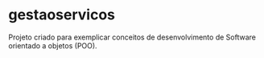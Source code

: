 # gestaoservicos
Projeto criado para exemplicar conceitos de desenvolvimento de Software orientado a objetos (POO).
